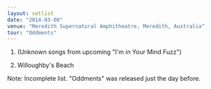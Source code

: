 ```yaml
---
layout: setlist
date: "2014-03-08"
venue: "Meredith Supernatural Amphitheatre, Meredith, Australia"
tour: "Oddments"
---
```



 1. (Unknown songs from upcoming "I'm in Your Mind Fuzz")
 
 2. Willoughby's Beach

Note: Incomplete list. "Oddments" was released just the day before.

